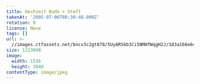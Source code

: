 ```yaml
---
title: Hochzeit Bodo + Steff
takenAt: '2005-07-06T08:30:48.000Z'
rotation: 0
license: None
tags: []
url: >-
  //images.ctfassets.net/bncv3c2gt878/5UyAR56b3Ci5NMHfWqgH2J/183a166e6ce15fa3b3801795a7d4cd5a/hochzeit-bodo--steff_4559744753_o
size: 1213098
image:
  width: 1536
  height: 2048
contentType: image/jpeg
---
```


